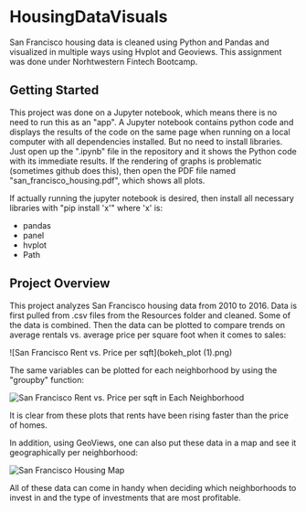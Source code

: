 # HousingDataVisuals

San Francisco housing data is cleaned using Python and Pandas and visualized in multiple ways using Hvplot and Geoviews. This assignment was done under Norhtwestern Fintech Bootcamp.

## Getting Started

This project was done on a Jupyter notebook, which means there is no need to run this as an "app". A Jupyter notebook contains python code and displays the results of the code on the same page when running on a local computer with all dependencies installed. But no need to install libraries. Just open up the ".ipynb" file in the repository and it shows the Python code with its immediate results. If the rendering of graphs is problematic (sometimes github does this), then open the PDF file named "san_francisco_housing.pdf", which shows all plots.

If actually running the jupyter notebook is desired, then install all necessary libraries with "pip install 'x'" where 'x' is:

- pandas
- panel
- hvplot
- Path

## Project Overview

This project analyzes San Francisco housing data from 2010 to 2016. Data is first pulled from .csv files from the Resources folder and cleaned. Some of the data is combined. Then the data can be plotted to compare trends on average rentals vs. average price per square foot when it comes to sales:

![San Francisco Rent vs. Price per sqft](bokeh_plot (1).png)

The same variables can be plotted for each neighborhood by using the "groupby" function:

![San Francisco Rent vs. Price per sqft in Each Neighborhood](bokeh_plot_(3).png)

It is clear from these plots that rents have been rising faster than the price of homes.

In addition, using GeoViews, one can also put these data in a map and see it geographically per neighborhood:

![San Francisco Housing Map](bokeh_plot_(2).png) 

All of these data can come in handy when deciding which neighborhoods to invest in and the type of investments that are most profitable.

